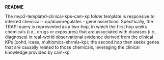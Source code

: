 **README**

The mvp2-template1-clinical-kps-cam-kp folder template is responsive to inferred chemical - up/downregulates - gene assertions. Specifically, the TRAPI query is represented as a two-hop, in which the first hop seeks chemicals (i.e., drugs or exposures) that are associated with diseases (i.e., diagnoses) in real-world observational evidence derived from the clinical KPs (cohd, icees, multiomics-ehrmla-kp); the second hop then seeks genes that are causally related to those chemicals, leveraging the clinical knowledge provided by cam-kp.
